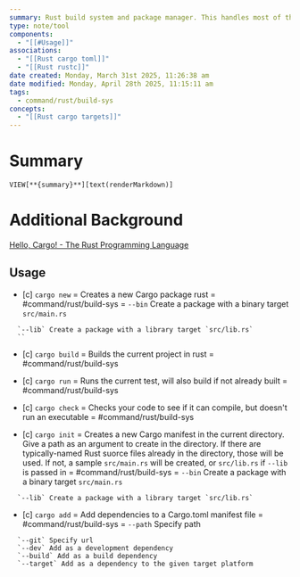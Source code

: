 ```yaml
---
summary: Rust build system and package manager. This handles most of the intricacies and is typically what is used by developers the most.
type: note/tool
components:
  - "[[#Usage]]"
associations:
  - "[[Rust cargo toml]]"
  - "[[Rust rustc]]"
date created: Monday, March 31st 2025, 11:26:38 am
date modified: Monday, April 28th 2025, 11:15:11 am
tags:
  - command/rust/build-sys
concepts:
  - "[[Rust cargo targets]]"
---
```

# Summary
`VIEW[**{summary}**][text(renderMarkdown)]`

# Additional Background
[Hello, Cargo! - The Rust Programming Language](https://doc.rust-lang.org/beta/book/ch01-03-hello-cargo.html#hello-cargo)

## Usage
- [c] `cargo new` = Creates a new Cargo package rust = #command/rust/build-sys = `--bin` Create a package with a binary target `src/main.rs`
<!--ID: 1751434090586-->

      `--lib` Create a package with a library target `src/lib.rs`
      ``
- [c] `cargo build` = Builds the current project in rust = #command/rust/build-sys
<!--ID: 1751434090590-->

- [c] `cargo run` = Runs the current test, will also build if not already built = #command/rust/build-sys
<!--ID: 1751434090594-->

- [c] `cargo check` = Checks your code to see if it can compile, but doesn't run an executable = #command/rust/build-sys
<!--ID: 1751434090598-->

- [c] `cargo init` = Creates a new Cargo manifest in the current directory. Give a path as an argument to create in the directory. If there are typically-named Rust suorce files already in the directory, those will be used. If not, a sample `src/main.rs` will be created, or `src/lib.rs` if `--lib` is passed in = #command/rust/build-sys = `--bin` Create a package with a binary target `src/main.rs`
<!--ID: 1751434090601-->

      `--lib` Create a package with a library target `src/lib.rs`
- [c] `cargo add` = Add dependencies to a Cargo.toml manifest file = #command/rust/build-sys = `--path` Specify path
<!--ID: 1751434090605-->

      `--git` Specify url
      `--dev` Add as a development dependency
      `--build` Add as a build dependency
      `--target` Add as a dependency to the given target platform